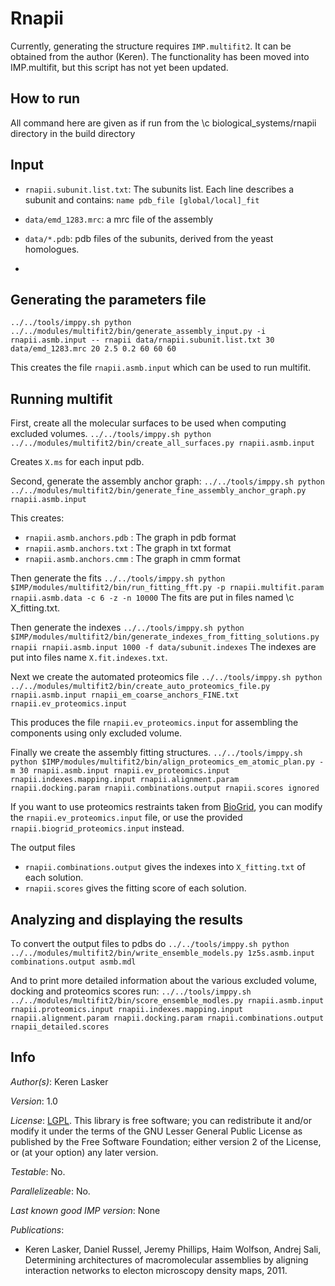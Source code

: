 # Rnapii

Currently, generating the structure requires `IMP.multifit2`. It can be obtained from the author (Keren). The functionality has been moved into IMP.multifit, but this script has not yet been updated.

## How to run

All command here are given as if run from the \c biological_systems/rnapii directory in the build directory

## Input

 - `rnapii.subunit.list.txt`: The subunits list. Each line describes a subunit and contains: `name pdb_file [global/local]_fit`

 - `data/emd_1283.mrc`: a mrc file of the assembly

 - `data/*.pdb`: pdb files of the subunits, derived from the yeast homologues.
 - 
## Generating the parameters file

`../../tools/imppy.sh python ../../modules/multifit2/bin/generate_assembly_input.py -i rnapii.asmb.input -- rnapii data/rnapii.subunit.list.txt 30 data/emd_1283.mrc 20 2.5 0.2 60 60 60`

This creates the file `rnapii.asmb.input` which can be used to run multifit.

## Running multifit
First, create all the molecular surfaces to be used when computing excluded volumes.
`../../tools/imppy.sh python ../../modules/multifit2/bin/create_all_surfaces.py rnapii.asmb.input`

Creates `X.ms` for each input pdb.

Second, generate the assembly anchor graph:
`../../tools/imppy.sh python ../../modules/multifit2/bin/generate_fine_assembly_anchor_graph.py rnapii.asmb.input`

This creates:
- `rnapii.asmb.anchors.pdb`  : The graph in pdb format
- `rnapii.asmb.anchors.txt`  : The graph in txt format
- `rnapii.asmb.anchors.cmm`  : The graph in cmm format

Then generate the fits
`../../tools/imppy.sh python $IMP/modules/multifit2/bin/run_fitting_fft.py -p rnapii.multifit.param  rnapii.asmb.data -c 6 -z -n 10000`
The fits are put in files named \c X_fitting.txt.

Then generate the indexes
`../../tools/imppy.sh python $IMP/modules/multifit2/bin/generate_indexes_from_fitting_solutions.py rnapii rnapii.asmb.input 1000 -f data/subunit.indexes`
The indexes are put into files name `X.fit.indexes.txt`.

Next we create the automated proteomics file
`../../tools/imppy.sh python ../../modules/multifit2/bin/create_auto_proteomics_file.py rnapii.asmb.input rnapii_em_coarse_anchors_FINE.txt rnapii.ev_proteomics.input`

This produces the file `rnapii.ev_proteomics.input` for assembling the components using only excluded volume.

Finally we create the assembly fitting structures.
`../../tools/imppy.sh python $IMP/modules/multifit2/bin/align_proteomics_em_atomic_plan.py -m 30 rnapii.asmb.input rnapii.ev_proteomics.input rnapii.indexes.mapping.input rnapii.alignment.param rnapii.docking.param rnapii.combinations.output rnapii.scores ignored`

If you want to use proteomics restraints taken from [BioGrid](http://thebiogrid.org), you can modify the `rnapii.ev_proteomics.input` file, or use the provided `rnapii.biogrid_proteomics.input` instead.

The output files
- `rnapii.combinations.output` gives the indexes into `X_fitting.txt` of each solution.
- `rnapii.scores` gives the fitting score of each solution.

## Analyzing and displaying the results

To convert the output files to pdbs do
`../../tools/imppy.sh python ../../modules/multifit2/bin/write_ensemble_models.py 1z5s.asmb.input combinations.output asmb.mdl`

And to print more detailed information about the various excluded volume,
docking and proteomics scores run:
`../../tools/imppy.sh ../../modules/multifit2/bin/score_ensemble_modles.py rnapii.asmb.input rnapii.proteomics.input rnapii.indexes.mapping.input rnapii.alignment.param rnapii.docking.param rnapii.combinations.output rnapii_detailed.scores`


## Info

_Author(s)_: Keren Lasker

_Version_: 1.0


_License_: [LGPL](http://www.gnu.org/licenses/old-licenses/lgpl-2.1.html).
This library is free software; you can redistribute it and/or
modify it under the terms of the GNU Lesser General Public
License as published by the Free Software Foundation; either
version 2 of the License, or (at your option) any later version.

_Testable_: No.

_Parallelizeable_: No.

_Last known good IMP version_: None

_Publications_:
 - Keren Lasker, Daniel Russel, Jeremy Phillips, Haim Wolfson, Andrej Sali, Determining architectures of macromolecular assemblies by aligning interaction networks to electon microscopy density maps, 2011.
